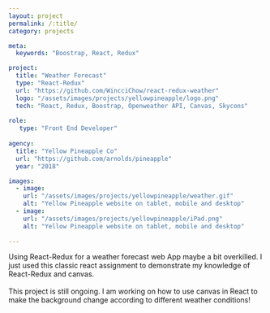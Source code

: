 ```yaml
---
layout: project
permalink: /:title/
category: projects

meta:
  keywords: "Boostrap, React, Redux"

project:
  title: "Weather Forecast"
  type: "React-Redux"
  url: "https://github.com/WincciChow/react-redux-weather"
  logo: "/assets/images/projects/yellowpineapple/logo.png"
  tech: "React, Redux, Boostrap, Openweather API, Canvas, Skycons"
  
role:
   type: "Front End Developer"
   
agency:
  title: "Yellow Pineapple Co"
  url: "https://github.com/arnolds/pineapple"
  year: "2018"

images:
  - image:
    url: "/assets/images/projects/yellowpineapple/weather.gif"
    alt: "Yellow Pineapple website on tablet, mobile and desktop"
  - image:
    url: "/assets/images/projects/yellowpineapple/iPad.png"
    alt: "Yellow Pineapple website on tablet, mobile and desktop"
 
---
```

<p>Using React-Redux for a weather forecast web App maybe a bit overkilled. I just used this classic react assignment to demonstrate my knowledge of React-Redux and canvas.
<br><br> This project is still ongoing. I am working on how to use canvas in React to make the background change according to different weather conditions! </p>
